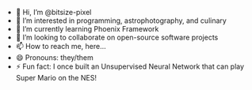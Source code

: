 - 👋 Hi, I’m @bitsize-pixel
- 👀 I’m interested in programming, astrophotography, and culinary
- 🌱 I’m currently learning Phoenix Framework
- 💞️ I’m looking to collaborate on open-source software projects
- 📫 How to reach me, here...
- 😄 Pronouns: they/them
- ⚡ Fun fact: I once built an Unsupervised Neural Network that can play Super Mario on the NES!

<!---
bitsize-pixel/bitsize-pixel is a ✨ special ✨ repository because its `README.md` (this file) appears on your GitHub profile.
You can click the Preview link to take a look at your changes.
--->
